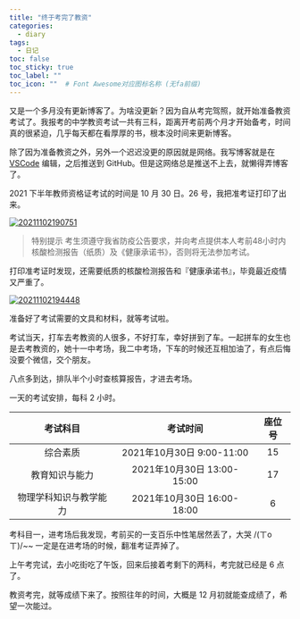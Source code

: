 ```yaml
---
title: "终于考完了教资"
categories:
  - diary
tags:
  - 日记
toc: false
toc_sticky: true
toc_label: ""
toc_icon: ""  # Font Awesome对应图标名称 (无fa前缀)	
---
```

又是一个多月没有更新博客了。为啥没更新？因为自从考完驾照，就开始准备教资考试了。我报考的中学教资考试一共有三科，距离开考前两个月才开始备考，时间真的很紧迫，几乎每天都在看厚厚的书，根本没时间来更新博客。

除了因为准备教资之外，另外一个迟迟没更的原因就是网络。我写博客就是在 [VSCode][1] 编辑，之后推送到 GitHub。但是这网络总是推送不上去，就懒得弄博客了。

2021 下半年教师资格证考试的时间是 10 月 30 日。26 号，我把准考证打印了出来。

[![20211102190751](https://cdn.jsdelivr.net/gh/sunete/imghost/img20211102190751.png)](https://cdn.jsdelivr.net/gh/sunete/imghost/img20211102190751.png)

>特别提示
>考生须遵守我省防疫公告要求，并向考点提供本人考前48小时内核酸检测报告（纸质）及《健康承诺书》，否则将无法参加考试。

打印准考证时发现，还需要纸质的核酸检测报告和『健康承诺书』，毕竟最近疫情又严重了。

[![20211102194448](https://cdn.jsdelivr.net/gh/sunete/imghost/img20211102194448.png)](https://cdn.jsdelivr.net/gh/sunete/imghost/img20211102194448.png)

准备好了考试需要的文具和材料，就等考试啦。

考试当天，打车去考教资的人很多，不好打车，幸好拼到了车。一起拼车的女生也是去考教资的，她十一中考场，我二中考场，下车的时候还互相加油了，有点后悔没要个微信，交个朋友。

八点多到达，排队半个小时查核算报告，才进去考场。

一天的考试安排，每科 2 小时。

|  考试科目 | 考试时间  | 座位号
| :------------: | :------------: | :--:
|  综合素质 | 2021年10月30日 9:00-11:00  | 15
|  教育知识与能力 | 2021年10月30日 13:00-15:00  | 17
| 物理学科知识与教学能力  | 2021年10月30日 16:00-18:00  | 6

考科目一，进考场后我发现，考前买的一支百乐中性笔居然丢了，大哭 /(ㄒoㄒ)/~~ 一定是在进考场的时候，翻准考证弄掉了。

上午考完试，去小吃街吃了午饭，回来后接着考剩下的两科，考完就已经是 6 点了。

教资考完，就等成绩下来了。按照往年的时间，大概是 12 月初就能查成绩了，希望一次能过。



[1]: https://code.visualstudio.com/
